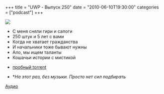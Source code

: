+++
title = "UWP - Выпуск 250"
date = "2010-06-10T19:30:00"
categories = ["podcast"]
+++

![](https://podcast.umputun.com/images/uwp/uwp250.jpg)


- С меня сняли гири и сапоги
- 250 штук и 5 лет с вами
- Когда не хватает гражданства
- И начальники тоже бывают нужны
- Ало, мы ищем таланты
- Кошачьи истории с мистикой


* [пробный torrent](http://archive.rucast.net/uwp/media/ump_podcast250.mp3.torrent)

* *_На этот раз, без музыки. Просто нет сил подбирать_

[Аудио](http://archive.rucast.net/uwp/media/ump_podcast250.mp3)
<audio src="http://archive.rucast.net/uwp/media/ump_podcast250.mp3" preload="none">